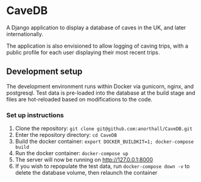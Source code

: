 # CaveDB
A Django application to display a database of caves in the UK, and later internationally.

The application is also envisioned to allow logging of caving trips, with a public profile for each user
displaying their most recent trips.

## Development setup
The development environment runs within Docker via gunicorn, nginx, and postgresql. Test data is pre-loaded
into the database at the build stage and files are hot-reloaded based on modifications to the code.

### Set up instructions
1) Clone the repository: `git clone git@github.com:anorthall/CaveDB.git`
2) Enter the repository directory: `cd CaveDB`
3) Build the docker container: `export DOCKER_BUILDKIT=1; docker-compose build`
4) Run the docker container: `docker-compose up`
5) The server will now be running on http://127.0.0.1:8000
6) If you wish to repopulate the test data, run `docker-compose down -v` to delete the database volume,
then relaunch the container
